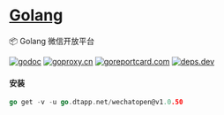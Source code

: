 <h1>
<a href="https://www.dtapp.net/">Golang</a>
</h1>

📦 Golang 微信开放平台

[comment]: <> (go)
[![godoc](https://pkg.go.dev/badge/go.dtapp.net/wechatopen?status.svg)](https://pkg.go.dev/go.dtapp.net/wechatopen)
[![goproxy.cn](https://goproxy.cn/stats/go.dtapp.net/wechatopen/badges/download-count.svg)](https://goproxy.cn/stats/go.dtapp.net/wechatopen)
[![goreportcard.com](https://goreportcard.com/badge/go.dtapp.net/wechatopen)](https://goreportcard.com/report/go.dtapp.net/wechatopen)
[![deps.dev](https://img.shields.io/badge/deps-go-red.svg)](https://deps.dev/go/go.dtapp.net%2Fwechatopen)

#### 安装

```go
go get -v -u go.dtapp.net/wechatopen@v1.0.50
```
